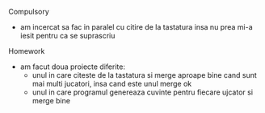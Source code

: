 Compulsory
 - am incercat sa fac in paralel cu citire de la tastatura insa nu prea mi-a iesit pentru ca se suprascriu

Homework
 - am facut doua proiecte diferite:
      - unul in care citeste de la tastatura si merge aproape bine cand sunt mai multi jucatori, insa cand este unul merge ok
      - unul in care programul genereaza cuvinte pentru fiecare ujcator si merge bine 
  